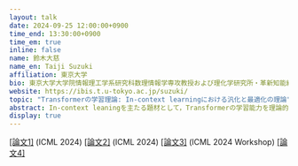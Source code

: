 ```yaml
---
layout: talk
date: 2024-09-25 12:00:00+0900
time_end: 13:30:00+0900
time_em: true
inline: false
name: 鈴木大慈
name_en: Taiji Suzuki
affiliation: 東京大学
bio: 東京大学大学院情報理工学系研究科数理情報学専攻教授および理化学研究所・革新知能統合研究センター・深層学習理論チーム・チームリーダー．深層学習を含む様々な学習機構について理論的側面から研究を進めている．より少ないデータでより精度良く学習するにはどうすればよいか．学習理論を通じて各種学習手法の性能を解明し複雑な学習過程の本質への理解を深め，さらに理論をもとに新しい機械学習手法の構築や応用への還元を行っている．また，確率的最適化などの方法論により大規模かつ複雑な機械学習問題を効率的に解く手法の開発も行っている．
website: https://ibis.t.u-tokyo.ac.jp/suzuki/
topic: "Transformerの学習理論: In-context learningにおける汎化と最適化の理論"
abstract: In-context leaningを主たる題材として，Transformerの学習能力を理論的に明らかにする最近の理論研究を紹介する．まず表現力の理論として，Transformerは非等方的滑らかさを持つ関数を近似できること，および自己回帰的データを学習できることを紹介する．同様の結果が状態空間モデルを用いても実現できることを紹介する．次に最適化理論として，非線形特徴学習の最適化が可能であることを示し，真の関数の情報指数によって計算効率が評価できることを示す．時間があれば，統計理論としてin-context learningにおいてminimax最適性を満たすことも紹介する．
display: true
---
```


[[論文1]](https://proceedings.mlr.press/v235/sander24a.html) (ICML 2024) [[論文2]](https://proceedings.mlr.press/v235/kim24af.html) (ICML 2024) [[論文3]](https://openreview.net/forum?id=hlcmJRzuUG) (ICML 2024 Workshop) [[論文4]](https://arxiv.org/abs/2405.19036)
